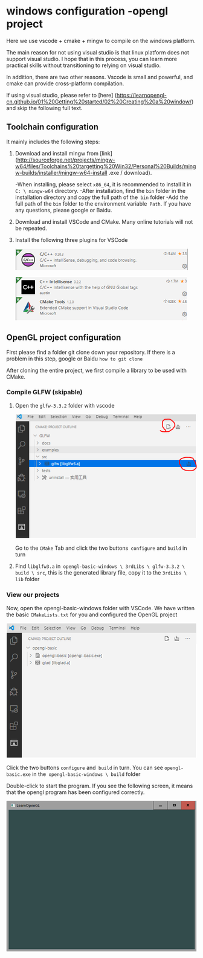 # windows configuration -opengl project

Here we use vscode + cmake + mingw to compile on the windows platform.

The main reason for not using visual studio is that linux platform does not support visual studio. I hope that in this process, you can learn more practical skills without transitioning to relying on visual studio.

In addition, there are two other reasons. Vscode is small and powerful, and cmake can provide cross-platform compilation.

If using visual studio, please refer to [here] (https://learnopengl-cn.github.io/01%20Getting%20started/02%20Creating%20a%20window/) and skip the following full text.

## Toolchain configuration

It mainly includes the following steps:

1. Download and install mingw from [link] (http://sourceforge.net/projects/mingw-w64/files/Toolchains%20targetting%20Win32/Personal%20Builds/mingw-builds/installer/mingw-w64-install .exe / download).

   -When installing, please select `x86_64`, it is recommended to install it in` C: \ mingw-w64` directory.
   -After installation, find the `bin` folder in the installation directory and copy the full path of the` bin` folder
   -Add the full path of the `bin` folder to the environment variable` Path`. If you have any questions, please google or Baidu.

2. Download and install VSCode and CMake. Many online tutorials will not be repeated.

3. Install the following three plugins for VSCode

   ![](./imgs/1581580569873.png)

   ![](./imgs/1581580601660.png)

   

## OpenGL project configuration

First please find a folder git clone down your repository. If there is a problem in this step, google or Baidu `how to git clone`

After cloning the entire project, we first compile a library to be used with CMake.

### Compile GLFW (skipable)

1. Open the `glfw-3.3.2` folder with vscode

   ![](./imgs/1581580659721.png)

   Go to the `CMake` Tab and click the two buttons` configure` and `build` in turn

2. Find `libglfw3.a` in` opengl-basic-windows \ 3rdLibs \ glfw-3.3.2 \ build \ src`, this is the generated library file, copy it to the `3rdLibs \ lib` folder

### View our projects

Now, open the opengl-basic-windows folder with VSCode. We have written the basic `CMakeLists.txt` for you and configured the OpenGL project

![](./imgs/1581584229239.png)

Click the two buttons `configure` and` build` in turn. You can see `opengl-basic.exe` in the` opengl-basic-windows \ build` folder

Double-click to start the program. If you see the following screen, it means that the opengl program has been configured correctly.

![](./imgs/1581584355624.png)